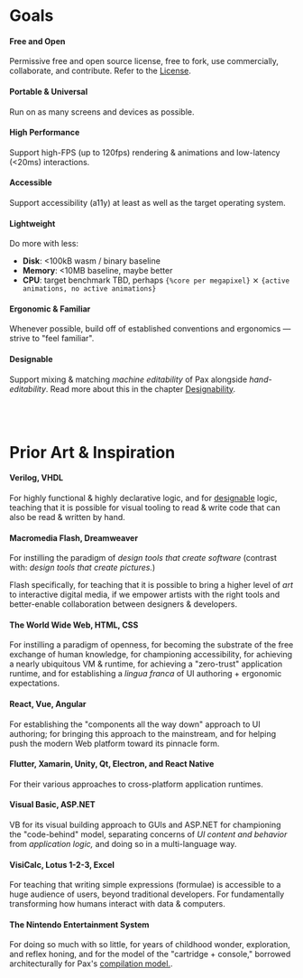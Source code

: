 # Goals

#### Free and Open
Permissive free and open source license, free to fork, use commercially, collaborate, and contribute.  Refer to the [License](https://www.github.com/pax-lang/pax-lang/blob/master/LICENSE.md).

#### Portable & Universal
Run on as many screens and devices as possible.

#### High Performance
Support high-FPS (up to 120fps) rendering & animations and low-latency (<20ms) interactions.

#### Accessible
Support accessibility (a11y) at least as well as the target operating system.

#### Lightweight
Do more with less:
 - **Disk**: <100kB wasm / binary baseline
 - **Memory**: <10MB baseline, maybe better
 - **CPU**: target benchmark TBD, perhaps `{%core per megapixel}` ⨯ `{active animations, no active animations}`

#### Ergonomic & Familiar
Whenever possible, build off of established conventions and ergonomics — strive to "feel familiar".

#### Designable
Support mixing & matching _machine editability_ of Pax alongside _hand-editability_.  Read more about this in the chapter [Designability](./reference-designability.md).

<br />
<br />

# Prior Art & Inspiration

#### Verilog, VHDL
For highly functional & highly declarative logic, and for [designable](./reference-designability.md) logic, teaching that it is possible for visual tooling to read & write code that can also be read & written by hand.

#### Macromedia Flash, Dreamweaver
For instilling the paradigm of _design tools that create software_ (contrast with: _design tools that create pictures._)  

Flash specifically, for teaching that it is possible to bring a higher level of _art_ to interactive digital media, if we empower artists with the right tools and better-enable collaboration between designers & developers.

#### The World Wide Web, HTML, CSS
For instilling a paradigm of openness, for becoming the substrate of the free exchange of human knowledge, for championing accessibility, for achieving a nearly ubiquitous VM & runtime, for achieving a "zero-trust" application runtime, and for establishing a _lingua franca_ of UI authoring + ergonomic expectations.

#### React, Vue, Angular
For establishing the "components all the way down" approach to UI authoring; for bringing this approach to the mainstream, and for helping push the modern Web platform toward its pinnacle form.

#### Flutter, Xamarin, Unity, Qt, Electron, and React Native
For their various approaches to cross-platform application runtimes.

#### Visual Basic, ASP.NET
VB for its visual building approach to GUIs and ASP.NET for championing the "code-behind" model, separating concerns of _UI content and behavior_ from _application logic,_ and doing so in a multi-language way.

#### VisiCalc, Lotus 1-2-3, Excel
For teaching that writing simple expressions (formulae) is accessible to a huge audience of users, beyond traditional developers.  For fundamentally transforming how humans interact with data & computers.

#### The Nintendo Entertainment System
For doing so much with so little, for years of childhood wonder, exploration, and reflex honing, and for the model of the "cartridge + console," borrowed architecturally for Pax's [compilation model.](./reference-compilation-model.md).